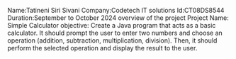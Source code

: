 Name:Tatineni Siri Sivani
Company:Codetech IT solutions
Id:CT08DS8544
Duration:September to October 2024
overview of the project
Project Name: Simple Calculator
objective:
Create a Java program that acts as a basic calculator. It should prompt the user to
enter two numbers and choose an operation (addition, subtraction, multiplication,
division). Then, it should perform the selected operation and display the result to the
user.


